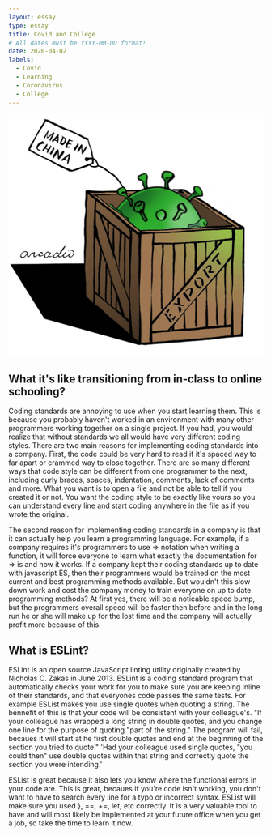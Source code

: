 ```yaml
---
layout: essay
type: essay
title: Covid and College
# All dates must be YYYY-MM-DD format!
date: 2020-04-02
labels:
  - Covid
  - Learning
  - Coronavirus
  - College
---
```


<img class="ui medium left floated image" src="../images/covid.jpg">

## What it's like transitioning from in-class to online schooling?
  Coding standards are annoying to use when you start learning them.  This is because you probably haven't worked in an environment with many other programmers working together on a single project.  If you had, you would realize that without standards we all would have very different coding styles.  There are two main reasons for implementing coding standards into a company.  First, the code could be very hard to read if it's spaced way to far apart or crammed way to close together.  There are so many different ways that code style can be different from one programmer to the next, including curly braces, spaces, indentation, comments, lack of comments and more.  What you want is to open a file and not be able to tell if you created it or not.  You want the coding style to be exactly like yours so you can understand every line and start coding anywhere in the file as if you wrote the original.
  
  The second reason for implementing coding standards in a company is that it can actually help you learn a programming language.  For example, if a company requires it's programmers to use => notation when writing a function, it will force everyone to learn what exactly the documentation for => is and how it works.  If a company kept their coding standards up to date with javascript ES, then their programmers would be trained on the most current and best programming methods available.  But wouldn't this slow down work and cost the company money to train everyone on up to date programming methods? At first yes, there will be a noticable speed bump, but the programmers overall speed will be faster then before and in the long run he or she will make up for the lost time and the company will actually profit more because of this.
  
 ## What is ESLint?
  ESLint is an open source JavaScript linting utility originally created by Nicholas C. Zakas in June 2013.  ESLint is a coding standard program that automatically checks your work for you to make sure you are keeping inline of their standards, and that everyones code passes the same tests.  For example ESList makes you use single quotes when quoting a string.  The bennefit of this is that your code will be consistent with your colleague's.  "If your colleague has wrapped a long string in double quotes, and you change one line for the purpose of quoting "part of the string." The program will fail, becaues it will start at he first double quotes and end at the beginning of the section you tried to quote."  'Had your colleague used single quotes, "you could then" use double quotes within that string and correctly quote the section you were intending.'
  
  ESList is great because it also lets you know where the functional errors in your code are.  This is great, becaues if you're code isn't working, you don't want to have to search every line for a typo or incorrect syntax.  ESList will make sure you used }, ==, +=, let, etc correctly.  It is a very valuable tool to have and will most likely be implemented at your future office when you get a job, so take the time to learn it now.
